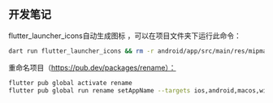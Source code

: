 ## 开发笔记

flutter_launcher_icons自动生成图标 ，可以在项目文件夹下运行此命令：
```bash
dart run flutter_launcher_icons && rm -r android/app/src/main/res/mipmap-anydpi-v26
```

重命名项目（https://pub.dev/packages/rename）：
```bash
flutter pub global activate rename
flutter pub global run rename setAppName --targets ios,android,macos,windows,linux,web --value "Comigo"
```
